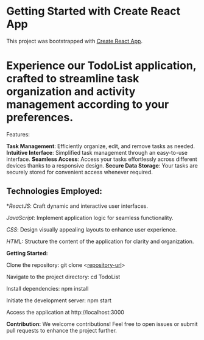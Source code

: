 # Getting Started with Create React App

This project was bootstrapped with [Create React App](https://github.com/facebook/create-react-app).

<h1>Experience our TodoList application, crafted to streamline task organization and activity management according to your preferences.
</h1> 
Features:

**Task Management**: Efficiently organize, edit, and remove tasks as needed.
**Intuitive Interface**: Simplified task management through an easy-to-use interface.
**Seamless Access**: Access your tasks effortlessly across different devices thanks to a responsive design.
**Secure Data Storage**: Your tasks are securely stored for convenient access whenever required.
<h2>Technologies Employed:</h2> 

**ReactJS*: Craft dynamic and interactive user interfaces.

*JavaScript*: Implement application logic for seamless functionality.

*CSS*: Design visually appealing layouts to enhance user experience.

*HTM*L: Structure the content of the application for clarity and organization.

**Getting Started:**

Clone the repository: git clone <[repository-url](https://github.com/Haythem-13/weather-app)>

Navigate to the project directory: cd TodoList

Install dependencies: npm install

Initiate the development server: npm start

Access the application at http://localhost:3000

**Contribution:**
We welcome contributions! Feel free to open issues or submit pull requests to enhance the project further.


